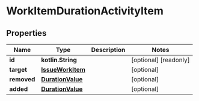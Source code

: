 
# WorkItemDurationActivityItem

## Properties
Name | Type | Description | Notes
------------ | ------------- | ------------- | -------------
**id** | **kotlin.String** |  |  [optional] [readonly]
**target** | [**IssueWorkItem**](IssueWorkItem.md) |  |  [optional]
**removed** | [**DurationValue**](DurationValue.md) |  |  [optional]
**added** | [**DurationValue**](DurationValue.md) |  |  [optional]



